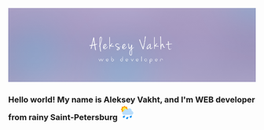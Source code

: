 <img src="https://github.com/AlekseyVakht/AlekseyVakht/blob/69f1087ae556873187d2be8000f680802f2e4c3d/images/banner.png" alt="banner"/>
<h3>Hello world! My name is Aleksey Vakht, and I'm WEB developer from rainy Saint-Petersburg
  <img src="https://github.com/AlekseyVakht/AlekseyVakht/blob/69f1087ae556873187d2be8000f680802f2e4c3d/images/icons8-rain.gif" alt="rain" width=32 height=32/>
</h3>
